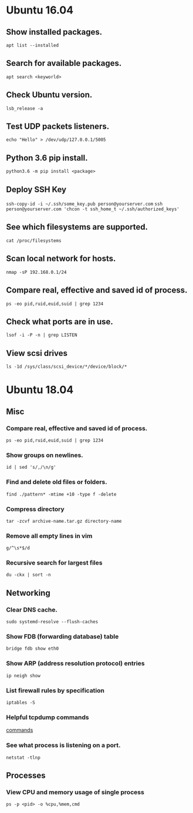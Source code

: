 # Ubuntu 16.04
## Show installed packages.
`apt list --installed`
## Search for available packages.
`apt search <keyworld>`
## Check Ubuntu version.
`lsb_release -a`
## Test UDP packets listeners.
`echo "Hello" > /dev/udp/127.0.0.1/5005`
## Python 3.6 pip install.
`python3.6 -m pip install <package>`
## Deploy SSH Key
`ssh-copy-id -i ~/.ssh/some_key.pub person@yourserver.com`
`ssh person@yourserver.com 'chcon -t ssh_home_t ~/.ssh/authorized_keys'`
## See which filesystems are supported.
`cat /proc/filesystems`
## Scan local network for hosts.
`nmap -sP 192.168.0.1/24`
## Compare real, effective and saved id of process.
`ps -eo pid,ruid,euid,suid | grep 1234`
## Check what ports are in use.
`lsof -i -P -n | grep LISTEN`
## View scsi drives
`ls -1d /sys/class/scsi_device/*/device/block/*`

# Ubuntu 18.04
## Misc
### Compare real, effective and saved id of process.
`ps -eo pid,ruid,euid,suid | grep 1234`
### Show groups on newlines.
`id | sed 's/,/\n/g'`
### Find and delete old files or folders.
`find ./pattern* -mtime +10 -type f -delete`
### Compress directory
`tar -zcvf archive-name.tar.gz directory-name`
### Remove all empty lines in vim
`g/^\s*$/d`
### Recursive search for largest files
`du -ckx | sort -n`
## Networking
### Clear DNS cache.
`sudo systemd-resolve --flush-caches`
### Show FDB (forwarding database) table
`bridge fdb show eth0`
### Show ARP (address resolution protocol) entries
`ip neigh show`
### List firewall rules by specification
`iptables -S`
### Helpful tcpdump commands
<a href="https://www.rationallyparanoid.com/articles/tcpdump.html">commands</a>
### See what process is listening on a port.
`netstat -tlnp`
## Processes
### View CPU and memory usage of single process
`ps -p <pid> -o %cpu,%mem,cmd`
